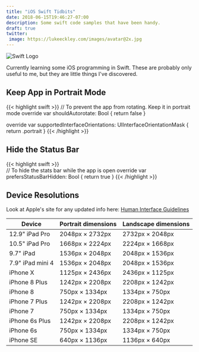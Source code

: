 ```yaml
---
title: "iOS Swift Tidbits"
date: 2018-06-15T19:46:27-07:00
description: Some swift code samples that have been handy.
draft: true
twitter:
 image: https://lukeeckley.com/images/avatar@2x.jpg
---
```

![Swift Logo](https://upload.wikimedia.org/wikipedia/commons/thumb/2/20/Swift_logo_with_text.svg/160px-Swift_logo_with_text.svg.png)

Currently learning some iOS programming in Swift. These are probably only useful to me, but they are little things I've discovered.


## Keep App in Portrait Mode
{{< highlight swift >}}
// To prevent the app from rotating. Keep it in portrait mode
override var shouldAutorotate: Bool {
	return false
}
    
override var supportedInterfaceOrientations: UIInterfaceOrientationMask {
	return .portrait
}
{{< /highlight >}}

## Hide the Status Bar
{{< highlight swift >}}    
// To hide the stats bar while the app is open
override var prefersStatusBarHidden: Bool {
	return true
}
{{< /highlight >}}

## Device Resolutions
Look at Apple's site for any updated info here: [Human Interface Guidelines](https://developer.apple.com/design/human-interface-guidelines/ios/visual-design/adaptivity-and-layout/)

Device	       	| Portrait dimensions |	Landscape dimensions
----------------|---------------------|-----------------------
12.9" iPad Pro 	| 2048px × 2732px     |	2732px × 2048px
10.5" iPad Pro 	| 1668px × 2224px     |	2224px × 1668px
9.7" iPad	| 1536px × 2048px     |	2048px × 1536px
7.9" iPad mini 4| 1536px × 2048px     |	2048px × 1536px
iPhone X	| 1125px × 2436px     |	2436px × 1125px
iPhone 8 Plus	| 1242px × 2208px     |	2208px × 1242px
iPhone 8	| 750px × 1334px      |	1334px × 750px
iPhone 7 Plus	| 1242px × 2208px     |	2208px × 1242px
iPhone 7	| 750px × 1334px      |	1334px × 750px
iPhone 6s Plus	| 1242px × 2208px     |	2208px × 1242px
iPhone 6s	| 750px × 1334px      |	1334px × 750px
iPhone SE	| 640px × 1136px      |	1136px × 640px
